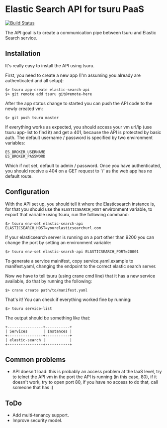 Elastic Search API for tsuru PaaS
=================================

[![Build Status](https://travis-ci.org/globocom/elastic-search-api.svg)](https://travis-ci.org/globocom/elastic-search-api)

The API goal is to create a communication pipe between tsuru and Elastic Search service.

Installation
------------

It's really easy to install the API using tsuru.

First, you need to create a new app (I'm assuming you already are authenticated and all setup):

    $> tsuru app-create elastic-search-api
    $> git remote add tsuru git@remote-here

After the app status change to started you can push the API code to the newly created vm:

    $> git push tsuru master

If everything works as expected, you should access your vm url/ip (use tsuru app-list to find it) and get a 401,
because the API is protected by basic auth. The default username / password is specified by two environment variables:

```
ES_BROKER_USERNAME
ES_BROKER_PASSWORD
```
Which if not set, default to admin / password. Once you have authenticated, you should receive a 404 on a GET request to
'/' as the web app has no default route.

Configuration
-------------

With the API set up, you should tell it where the Elasticsearch instance is, for that you should use
the `ELASTICSEARCH_HOST` environment variable, to export that variable using tsuru, run the following command:

    $> tsuru env-set elastic-search-api ELASTICSEARCH_HOST=yourelasticsearchurl.com

If your elasticsearch server is running on a port other than 9200 you can change the port by setting an environment variable:

    $> tsuru env-set elastic-search-api ELASTICSEARCH_PORT=20001


To generate a service mainifest, copy service.yaml.example to manifest.yaml, changing the endpoint to the correct elastic
search server.

Now we have to tell tsuru (using crane cmd line) that it has a new service available, do that by running the following:

    $> crane create path/to/manifest.yaml


That's it! You can check if everything worked fine by running:

    $> tsuru service-list

The output should be something like that:

    +----------------+-----------+
    | Services       | Instances |
    +----------------+-----------+
    | elastic-search |           |
    +----------------+-----------+

Common problems
---------------

- API doesn't load: this is probably an access problem at the IaaS level, try to telnet the API vm in the port the API is running (in this case, 80), if it doesn't work, try to open port 80, if you have no access to do that, call someone that has :)

ToDo
----

 * Add multi-tenancy support.
 * Improve security model.
